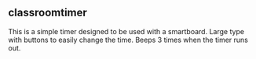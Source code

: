 ## classroomtimer

This is a simple timer designed to be used with a smartboard. Large type with buttons to easily change the time.
Beeps 3 times when the timer runs out.
